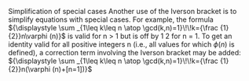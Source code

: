 Simplification of special cases​
Another use of the Iverson bracket is to simplify equations with special cases. For example, the formula
${\displaystyle \sum _{1\leq k\leq n \atop \gcd(k,n)=1}\!\!k={\frac {1}{2}}n\varphi (n)}$
is valid for n > 1 but is off by 
1
2
 for n = 1. To get an identity valid for all positive integers n (i.e., all values for which $\phi (n)$ is defined), a correction term involving the Iverson bracket may be added:
${\displaystyle \sum _{1\leq k\leq n \atop \gcd(k,n)=1}\!\!k={\frac {1}{2}}n(\varphi (n)+[n=1])}$
